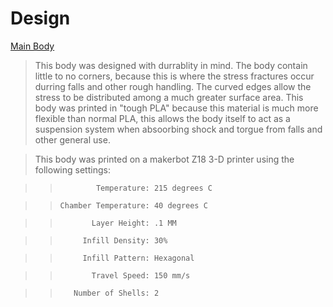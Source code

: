 # Design


[Main Body](RMRCmainbody5_0.stl)

> This body was designed with durrablity in mind. The body contain little to no corners, because this is where the stress fractures occur durring falls and other rough handling. The curved edges allow the stress to be distributed among a much greater surface area. This body was printed in "tough PLA" because this material is much more flexible than normal PLA, this allows the body itself to act as a suspension system when absoorbing shock and torgue from falls and other general use. 

>This body was printed on a makerbot Z18 3-D printer using the following settings:

>>             Temperature: 215 degrees C

>>     Chamber Temperature: 40 degrees C
 
>>            Layer Height: .1 MM

>>          Infill Density: 30%

>>          Infill Pattern: Hexagonal

>>            Travel Speed: 150 mm/s

>>        Number of Shells: 2

